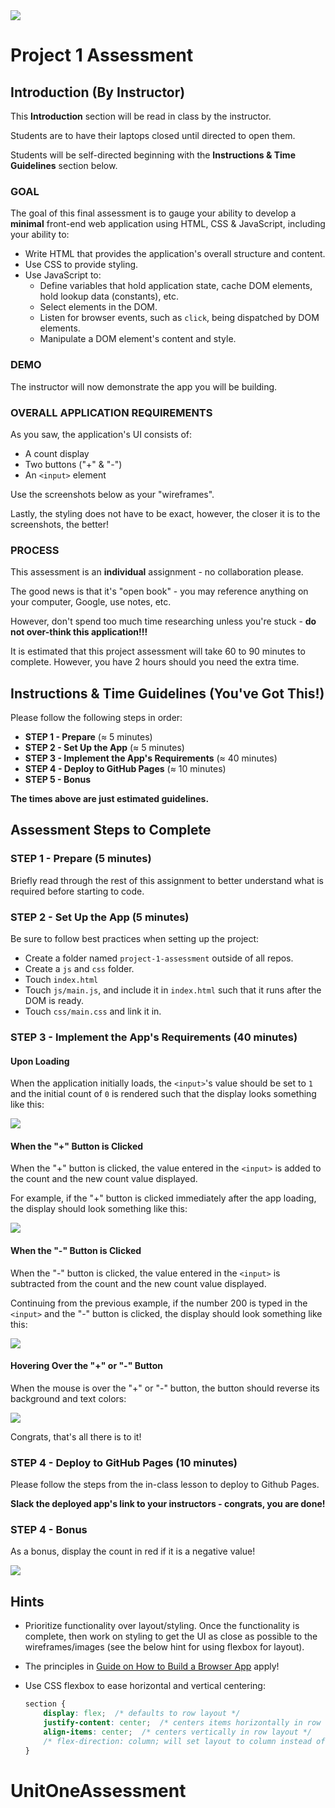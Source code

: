 <img src="https://i.imgur.com/sX12DTc.png">

# Project 1 Assessment

## Introduction (By Instructor)

This **Introduction** section will be read in class by the instructor.

Students are to have their laptops closed until directed to open them.

Students will be self-directed beginning with the **Instructions & Time Guidelines** section below.

### GOAL

The goal of this final assessment is to gauge your ability to develop a **minimal** front-end web application using HTML, CSS & JavaScript, including your ability to:

- Write HTML that provides the application's overall structure and content. 
- Use CSS to provide styling.
- Use JavaScript to:
	- Define variables that hold application state, cache DOM elements, hold lookup data (constants), etc.
	- Select elements in the DOM.
	- Listen for browser events, such as `click`, being dispatched by DOM elements.
	- Manipulate a DOM element's content and style. 

### DEMO

The instructor will now demonstrate the app you will be building.

### OVERALL APPLICATION REQUIREMENTS

As you saw, the application's UI consists of:

- A count display
- Two buttons ("+" & "-")
- An `<input>` element

Use the screenshots below as your "wireframes".

Lastly, the styling does not have to be exact, however, the closer it is to the screenshots, the better!

### PROCESS

This assessment is an **individual** assignment - no collaboration please.

The good news is that it's "open book" - you may reference anything on your computer, Google, use notes, etc. 

However, don't spend too much time researching unless you're stuck - **do not over-think this application!!!**

It is estimated that this project assessment will take 60 to 90 minutes to complete. However, you have 2 hours should you need the extra time.

## Instructions & Time Guidelines (You've Got This!)

Please follow the following steps in order:

- **STEP 1 - Prepare** (&asymp; 5 minutes)
- **STEP 2 - Set Up the App** (&asymp; 5 minutes)
- **STEP 3 - Implement the App's Requirements** (&asymp; 40 minutes)
- **STEP 4 - Deploy to GitHub Pages** (&asymp; 10 minutes)
- **STEP 5 - Bonus**

**The times above are just estimated guidelines.**

## Assessment Steps to Complete

### STEP 1 - Prepare (5 minutes)

Briefly read through the rest of this assignment to better understand what is required before starting to code.

### STEP 2 - Set Up the App (5 minutes)

Be sure to follow best practices when setting up the project:

- Create a folder named `project-1-assessment` outside of all repos.
- Create a `js` and `css` folder.
- Touch `index.html`
- Touch `js/main.js`, and include it in `index.html` such that it runs after the DOM is ready.
- Touch `css/main.css` and link it in.

### STEP 3 - Implement the App's Requirements (40 minutes)

#### Upon Loading

When the application initially loads, the `<input>`'s value should be set to `1` and the initial count of `0` is rendered such that the display looks something like this:

<img src="https://i.imgur.com/nsLfnoG.png">

#### When the "+" Button is Clicked

When the "+" button is clicked, the value entered in the `<input>` is added to the count and the new count value displayed.

For example, if the "+" button is clicked immediately after the app loading, the display should look something like this:

<img src="https://i.imgur.com/xNdlBn2.png">

#### When the "-" Button is Clicked

When the "-" button is clicked, the value entered in the `<input>` is subtracted from the count and the new count value displayed.

Continuing from the previous example, if the number 200 is typed in the `<input>` and the "-" button is clicked, the display should look something like this:

<img src="https://i.imgur.com/QjtcAJT.png">

#### Hovering Over the "+" or "-" Button

When the mouse is over the "+" or "-" button, the button should reverse its background and text colors:

<img src="https://i.imgur.com/agT3aGX.png">

Congrats, that's all there is to it!

### STEP 4 - Deploy to GitHub Pages (10 minutes)

Please follow the steps from the in-class lesson to deploy to Github Pages.

**Slack the deployed app's link to your instructors - congrats, you are done!**

### STEP 4 - Bonus

As a bonus, display the count in red if it is a negative value!

<img src="https://i.imgur.com/LCSG1Wg.png">

## Hints

- Prioritize functionality over layout/styling. Once the functionality is complete, then work on styling to get the UI as close as possible to the wireframes/images (see the below hint for using flexbox for layout).
- The principles in [Guide on How to Build a Browser App](https://github.com/ga-students/wdi-dt-57/blob/master/work/w01/d5/03-guide-to-building-a-browser-app.md) apply!
- Use CSS flexbox to ease horizontal and vertical centering:

	```css
	section {
		display: flex;  /* defaults to row layout */
		justify-content: center;  /* centers items horizontally in row layout */
		align-items: center;  /* centers vertically in row layout */
		/* flex-direction: column; will set layout to column instead of row */
	}
	```
# UnitOneAssessment
